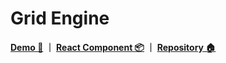 # Grid Engine

**[Demo 🎡](https://liz2z.github.io/grid-engine/) ｜ [React Component 📦](https://www.npmjs.com/package/@lazymonkey/grid-engine-rc) ｜ [Repository 🏠](https://github.com/Liz2Z/grid-engine)**

